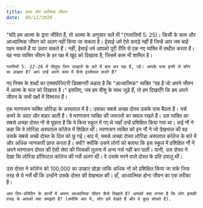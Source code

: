 ```yaml
---
title: काम और आत्मिक जीवन
date:  09/12/2020
---
```


"यदि हम आत्मा के द्वारा जीवित हैं, तो आत्मा के अनुसार चलें भी "(गलातियों 5: 25)। किसी के काम और आध्यात्मिक जीवन को अलग नहीं किया जा सकता है। ईसाई धर्म ऐसे कपड़े नहीं हैं जिन्हें आप जब चाहें पहन सकते हैं या उतार सकते हैं। नहीं, ईसाई धर्म आपको पूरी रीति से एक नए व्यक्ति में तब्दील करता है। यह नया व्यक्ति जीवन के हर पक्ष में खुद को दिखाता है, जिसमें काम भी शामिल है।

`गलतियों 5: 22-26 में पौलुस जिन उपहारों के बारे में बात कर रहा है, पढ़ें। आपके पास इनमें से कौन सा उपहार है? आप उन्हें अपने काम में कैसे इस्तेमाल करते हैं?`

नए नियम के शब्दों का एक्सपोजिटरी डिक्शनरी कहता है कि "आध्यात्मिक" व्यक्ति “वह है जो अपने जीवन में आत्मा के फल को दिखाता है।" इसलिए, जब हम यीशु के साथ जुड़े हैं, तो हम दिखाएँगे कि हम अपने जीवन के सभी पक्षों में विश्वस्त हैं।

एक मरणासन व्यक्ति लोरिडा के अस्पताल में है। उसका सबसे अच्छा दोस्त उसके पास बैठता है। नर्स कमरे के अंदर और बाहर आती हैं। वे मरणासन व्यक्ति की जरूरतों का ख्याल रखते हैं। उस व्यक्ति का सबसे अच्छा दोस्त नों से पूछता है कि वे किस स्कूल में गए थे जहाँ उन्हें प्रशिक्षित किया गया था। कई नौं ने कहा कि वे लोरिडा अस्पताल कॉलेज में शिक्षित थीं। मरणासन व्यक्ति को इन नौं ने जो देखभाल की वह उसके सबसे अच्छे दोस्त के दिल को छू गई। बाद में, सबसे अच्छा दोस्त लोरिडा अस्पताल कॉलेज के बारे में और अधिक जानकारी प्राप्त करता है। क्यों? क्योंकि उसने लोगों को बताया कि इस स्कूल में प्रशिक्षित नौं ने अपने मरणासन दोस्त की ऐसी सेवा की जिसकी तुलना में अन्य नर्स नहीं कर पातीं। यानी, उस दोस्त ने देखा कि लोरिडा हॉस्पिटल कॉलेज की नर्से अलग थीं। वे उसके मरने वाले दोस्त के प्रति दयालु थीं।

उस दोस्त ने कॉलेज को 100,000 का उपहार छोड़ा ताकि अधिक नों को प्रशिक्षित किया जा सके जिस तरह से ये नर्से थीं कि उन्होंने उसके दोस्त की देखभाल की। हाँ, आध्यात्मिक होना जीवन का एक तरीका है।

`आप दिन-प्रतिदिन के कार्यों में अपना आध्यात्मिक जीवन कैसे दिखाते हैं? आपको क्या लगता है कि लोग इसकी वजह से आपको क्या समझते हैं? (क्योंकि अंत में, लोग हमें देखते हैं और वे कुछ सोचते हैं).`
